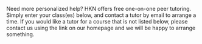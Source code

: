 Need more personalized help? HKN offers free one-on-one peer tutoring. Simply enter your class(es) below, and contact a tutor by email to arrange a time. If you would like a tutor for a course that is not listed below, please contact us using the link on our homepage and we will be happy to arrange something.
